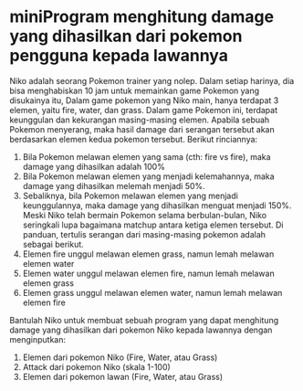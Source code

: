 # miniProgram menghitung damage yang dihasilkan dari pokemon pengguna kepada lawannya
Niko adalah seorang Pokemon trainer yang nolep. Dalam setiap harinya, dia bisa menghabiskan 10 jam untuk memainkan game Pokemon yang disukainya itu, Dalam game pokemon yang Niko main, hanya terdapat 3 elemen, yaitu fire, water, dan grass.
Dalam game Pokemon ini, terdapat keunggulan dan kekurangan masing-masing elemen. Apabila sebuah Pokemon menyerang, maka hasil damage dari serangan tersebut akan berdasarkan elemen kedua pokemon tersebut. Berikut rinciannya:
1.	Bila Pokemon melawan elemen yang sama (cth: fire vs fire), maka damage yang dihasilkan adalah 100%
2.	Bila Pokemon melawan elemen yang menjadi kelemahannya, maka damage yang dihasilkan melemah menjadi 50%.
3.	Sebaliknya, bila Pokemon melawan elemen yang menjadi keunggulannya, maka damage yang dihasilkan menguat menjadi 150%.
Meski Niko telah bermain Pokemon selama berbulan-bulan, Niko seringkali lupa bagaimana matchup antara ketiga elemen tersebut. Di panduan, tertulis serangan dari masing-masing pokemon adalah sebagai berikut.
1.	Elemen fire unggul melawan elemen grass, namun lemah melawan elemen water
2.	Elemen water unggul melawan elemen fire, namun lemah melawan elemen grass
3.	Elemen grass unggul melawan elemen water, namun lemah melawan elemen fire

Bantulah Niko untuk membuat sebuah program yang dapat menghitung damage yang dihasilkan dari pokemon Niko kepada lawannya dengan menginputkan:
1.	Elemen dari pokemon Niko (Fire, Water, atau Grass)
2.	Attack dari pokemon Niko (skala 1-100)
3.	Elemen dari pokemon lawan (Fire, Water, atau Grass)
